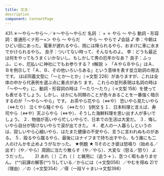 ```yaml
---
title: 文法：
description
component: ContentPage
---
```



431.＊～やら～やら～／＊～やら～やらだ
名詞 ： × ＋ やら ～ やら
動詞・形容詞：普通形＜ナ形ー×＞ やら ～ やらだ
      やら ～ やらで
♪会話 ♪
李：今朝はひどい目にあった。電車が遅れるやら、雨には降られるやら、おまけに車に水までかけられるやら。 良子：ついてない時って、そんなものよ。
李：どうも最近は何をやってもうまくいかないし、もしかして男の厄年かなあ？
良子：ふっふ、じゃ、厄払いに神社にでもお参りする？
♯解説 ♭
「ＡやらＢやら」はＡ、Ｂを例示して「Ａ、Ｂ、その他いろいろある」という意味を表す並立助詞の用法です。 ほぼ同義文型に「～とか～とか」（→文型 226）がありますが、これは全体の中から代表例を選ぶ点に重点があり ます。
これらの並列表現は名詞の時は「～や～や」に、動詞・形容詞の時は「～たり～たり」（→文型 158）を使って も表せるでしょう。しかし、ほかにも同類のことが色々あることを一番強く暗示するのが「～やら～やら」です。
お茶やら花やら（⇔や） 恐いやら見たいやら（⇔たり） 泣くやら騒ぐやら （⇔たり）
§例文 §
１．日本料理と言えば、寿司やら（⇔や）天ぷらやら（⇔や）、そうした海鮮料理を思い出す人が多いでしょう。
２．物価が高いやら忙しいやらで、日本での生活は大変だ。
３．悔しいやら自分が情けないやらで涙が出てきた。
４．老人の一人暮らしというのは、寂しいやら心細いやら、はたまた健康の不安やら、言うに言われぬものがあ る。
５．殴るやら蹴るやら、最後にはナイフまで持ち出すやら、もう誰にも二人のけんかを止めようがなかった。
★例題 ★
1)そのとき彼は怒鳴り（始める／出す）（や／やら）周囲に当たり散らす（や／やら）、大変な（怒る／怒り）
ようだった。      
2) あれ（ ）これ（ ）と雑用に（追う→ ）、息つく暇もありません。
(^^)前課の解答(^^)
1)している／からには（→文型056）／やむを得ぬ
2)で（理由）／の（→文型354）／得（一段Ｖ＋まい→文型398）
